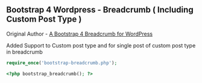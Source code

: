 ## Bootstrap 4 Wordpress - Breadcrumb ( Including Custom Post Type )

Original Author - [A Bootstrap 4 Breadcrumb for WordPress](https://github.com/ajulien-fr/bootstrap_breadcrumb)

Added Support to Custom post type and for single post of custom post type in breadcrumb

```php
require_once('bootstrap-breadcrumb.php');
```

```php
<?php bootstrap_breadcrumb(); ?>
```
